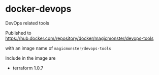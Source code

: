 # docker-devops
DevOps related tools

Published to https://hub.docker.com/repository/docker/magicmonster/devops-tools

with an image name of `magicmonster/devops-tools`

Include in the image are
- terraform 1.0.7

